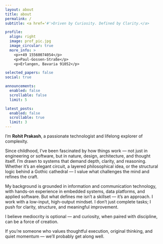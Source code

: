```yaml
---
layout: about
title: about
permalink: /
subtitle: <a href='#'>Driven by Curiosity. Defined by Clarity.</a>

profile:
  align: right
  image: prof_pic.jpg
  image_circular: true
  more_info: >
    <p>+49 15560074054</p>
    <p>Paul-Gossen-Straße</p>
    <p>Erlangen, Bavaria 91052</p>

selected_papers: false
social: true

announcements:
  enabled: false
  scrollable: false
  limit: 5

latest_posts:
  enabled: false
  scrollable: true
  limit: 3
---
```


I’m **Rohit Prakash**, a passionate technologist and lifelong explorer of complexity.

Since childhood, I’ve been fascinated by how things work — not just in engineering or software, but in nature, design, architecture, and thought itself. I’m drawn to systems that demand depth, clarity, and reasoning. Whether it’s an elegant circuit, a layered philosophical idea, or the structural logic behind a Gothic cathedral — I value what challenges the mind and refines the craft.

My background is grounded in information and communication technology, with hands-on experience in embedded systems, data platforms, and applied software. But what defines me isn’t a skillset — it’s an approach. I work with a low-input, high-output mindset. I don’t just complete tasks; I push for clarity, structure, and meaningful improvement.

I believe mediocrity is optional — and curiosity, when paired with discipline, can be a force of creation.

If you’re someone who values thoughtful execution, original thinking, and quiet momentum — we’ll probably get along well.
